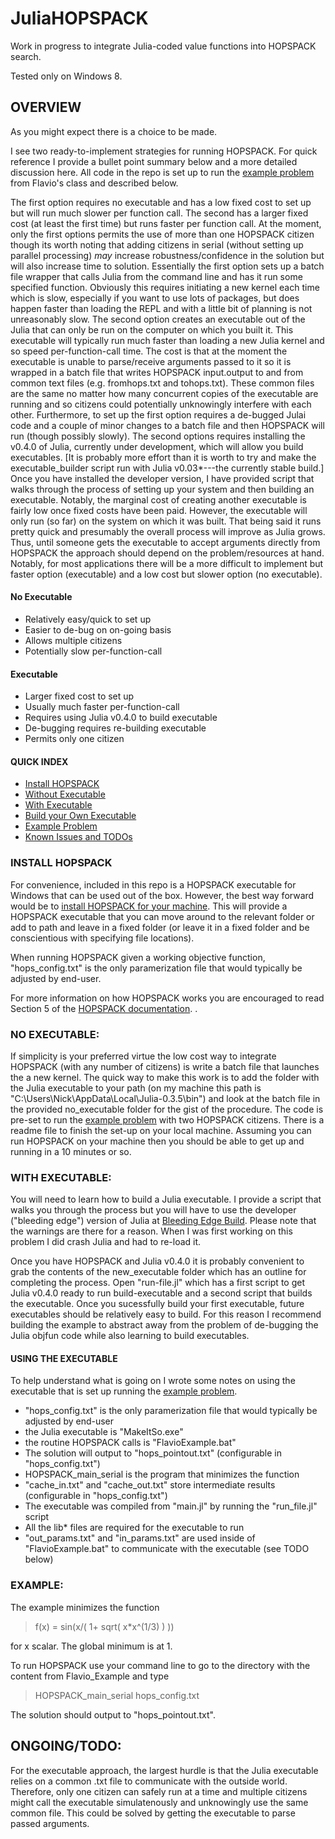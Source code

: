 # JuliaHOPSPACK
Work in progress to integrate Julia-coded value functions into HOPSPACK search.

Tested only on Windows 8.

## OVERVIEW

As you might expect there is a choice to be made.

I see two ready-to-implement strategies for running HOPSPACK. For quick reference I provide a bullet point summary below and a more detailed discussion here. All code in the repo is set up to run the <a href="#example">example problem</a> from Flavio's class and described below.


The first option requires no executable and has a low fixed cost to set up but will run much slower per function call. The second has a larger fixed cost (at least the first time) but runs faster per function call. At the moment, only the first options permits the use of more than one HOPSPACK citizen though its worth noting that adding citizens in serial (without setting up parallel processing) *may* increase robustness/confidence in the solution but will also increase time to solution. Essentially the first option sets up a batch file wrapper that calls Julia from the command line and has it run some specified function. Obviously this requires initiating a new kernel each time which is slow, especially if you want to use lots of packages, but does happen faster than loading the REPL and with a little bit of planning is not unreasonably slow. The second option creates an executable out of the Julia that can only be run on the computer on which you built it. This executable will typically run much faster than loading a new Julia kernel and so speed per-function-call time. The cost is that at the moment the executable is unable to parse/receive arguments passed to it so it is wrapped in a batch file that writes HOPSPACK input.output to and from common text files (e.g. fromhops.txt and tohops.txt). These common files are the same no matter how many concurrent copies of the executable are running and so citizens could potentially unknowingly interfere with each other. Furthermore, to set up the first option requires a de-bugged Julai code and a couple of minor changes to a batch file and then HOPSPACK will run (though possibly slowly). The second options requires installing the v0.4.0 of Julia, currently under development, which will allow you build executables. [It is probably more effort than it is worth to try and make the executable_builder script run with Julia v0.03*---the currently stable build.] Once you have installed the developer version, I have provided script that walks through the process of setting up your system and then building an executable. Notably, the marginal cost of creating another executable is fairly low once fixed costs have been paid. However, the executable will only run (so far) on the system on which it was built. That being said it runs pretty quick and presumably the overall process will improve as Julia grows. Thus, until someone gets the executable to accept arguments directly from HOPSPACK the approach should depend on the problem/resources at hand. Notably, for most applications there will be a more difficult to implement but faster option (executable) and a low cost but slower option (no executable).


#### No Executable
 * Relatively easy/quick to set up 
 * Easier to de-bug on on-going basis
 * Allows multiple citizens
 * Potentially slow per-function-call


#### Executable
 * Larger fixed cost to set up
 * Usually much faster per-function-call
 * Requires using Julia v0.4.0 to build executable
 * De-bugging requires re-building executable
 * Permits only one citizen


#### QUICK INDEX
 * <a href="#hops">Install HOPSPACK</a>
 * <a href="#noexec">Without Executable</a>
 * <a href="#exec">With Executable</a>
 * <a href="#buildexec">Build your Own Executable</a>
 * <a href="#example">Example Problem</a>
 * <a href="#todo">Known Issues and TODOs</a>
 <a name="hops"></a> 


### INSTALL HOPSPACK

For convenience, included in this repo is a HOPSPACK executable for Windows that can be used out of the box. However, the best way forward would be to <a href="http://www.sandia.gov/hopspack/index.shtml">install HOPSPACK for your machine</a>. This will provide a HOPSPACK executable that you can move around to the relevant folder or add to path and leave in a fixed folder (or leave it in a fixed folder and be conscientious with specifying file locations). <a name="noexec"></a> 

When running HOPSPACK given a working objective function, "hops_config.txt" is the only paramerization file that would typically be adjusted by end-user.


For more information on how HOPSPACK works you are encouraged to read Section 5 of the <a href="http://www.sandia.gov/hopspack/HopspackUserManual_2_0_2.pdf">HOPSPACK documentation</a>. <a name="buildexec"></a>.


### NO EXECUTABLE: 

If simplicity is your preferred virtue the low cost way to integrate HOPSPACK (with any number of citizens) is write a batch file that launches the a new kernel. The quick way to make this work is to add the folder with the Julia executable to your path (on my machine this path is "C:\Users\Nick\AppData\Local\Julia-0.3.5\bin") and look at the batch file in the provided no_executable folder for the gist of the procedure. The code is pre-set to run the <a href="#example">example problem</a> with two HOPSPACK citizens. There is a readme file to finish the set-up on your local machine. Assuming you can run HOPSPACK on your machine then you should be able to get up and running in a 10 minutes or so.

<a name="exec"></a> 

### WITH EXECUTABLE: 

You will need to learn how to build a Julia executable. I provide a script that walks you through the process but you will have to use the developer ("bleeding edge") version of Julia at <a href="http://julialang.org/downloads/#Nightly.builds">Bleeding Edge Build</a>. Please note that the warnings are there for a reason. When I was first working on this problem I did crash Julia and had to re-load it.

Once you have HOPSPACK and Julia v0.4.0 it is probably convenient to grab the contents of the new_executable folder which has an outline for completing the process. Open "run-file.jl" which has a first script to get Julia v0.4.0 ready to run build-executable and a second script that builds the executable. Once you sucessfully build your first executable, future executables should be relatively easy to build. For this reason I recommend building the example to abstract away from the problem of de-bugging the Julia objfun code while also learning to build executables.  <a name="todo"></a> 

#### USING THE EXECUTABLE

To help understand what is going on I wrote some notes on using the executable that is set up running the <a href="#example">example problem</a>.

- "hops_config.txt" is the only paramerization file that would typically be adjusted by end-user
- the Julia executable is "MakeItSo.exe"
- the routine HOPSPACK calls is "FlavioExample.bat"
- The solution will output to "hops_pointout.txt" (configurable in "hops_config.txt")
- HOPSPACK_main_serial is the program that minimizes the function
- "cache_in.txt" and "cache_out.txt" store intermediate results (configurable in "hops_config.txt")
- The executable was compiled from "main.jl" by running the "run_file.jl" script
- All the lib* files are required for the executable to run
- "out_params.txt" and "in_params.txt" are used inside of "FlavioExample.bat" to communicate with the executable (see TODO below)


### EXAMPLE:

The example minimizes the function

> f(x) = sin(x/(  1+ sqrt( x*x^(1/3) ) )) 

for x scalar. The global minimum is at 1. 

To run HOPSPACK use your command line to go to the directory with the content from Flavio_Example and type

> HOPSPACK_main_serial hops_config.txt

The solution should output to "hops_pointout.txt". <a name="FAQ"></a> 


## ONGOING/TODO:

For the executable approach, the largest hurdle is that the Julia executable relies on a common .txt file to communicate with the outside world. Therefore, only one citizen can safely run at a time and multiple citizens might call the executable simulatenously and unknowingly use the same common file. This could be solved by getting the executable to parse passed arguments.

